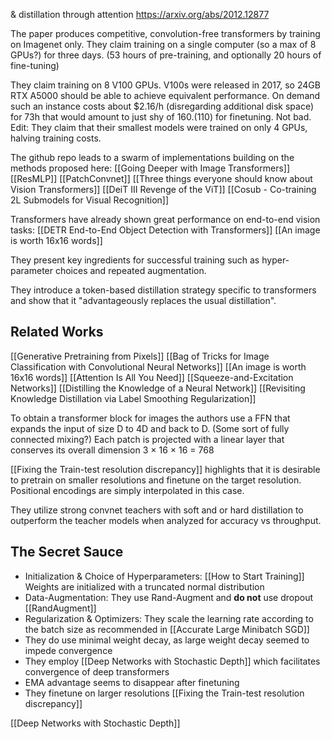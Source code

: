 & distillation through attention
https://arxiv.org/abs/2012.12877

The paper produces competitive, convolution-free transformers by training on Imagenet only. They claim training on a single computer (so a max of 8 GPUs?) for three days. 
(53 hours of pre-training, and optionally 20 hours of fine-tuning)

They claim training on 8 V100 GPUs. V100s were released in 2017, so 24GB RTX A5000 should be able to achieve equivalent performance. On demand such an instance costs about $2.16/h (disregarding additional disk space) for 73h that would amount to just shy of $160. ($110) for finetuning. Not bad. Edit: They claim that their smallest models were trained on only 4 GPUs, halving training costs. 

The github repo leads to a swarm of implementations building on the methods proposed here: 
[[Going Deeper with Image Transformers]]
[[ResMLP]]
[[PatchConvnet]]
[[Three things everyone should know about Vision Transformers]]
[[DeiT III  Revenge of the ViT]]
[[Cosub - Co-training 2L Submodels for Visual Recognition]]

Transformers have already shown great performance on end-to-end vision tasks: 
[[DETR End-to-End Object Detection with Transformers]]
[[An image is worth 16x16 words]]

They present key ingredients for successful training such as hyper-parameter choices and repeated augmentation.

They introduce a token-based distillation strategy specific to transformers and show that it "advantageously replaces the usual distillation".

## Related Works
[[Generative Pretraining from Pixels]]
[[Bag of Tricks for Image Classification with Convolutional Neural Networks]]
[[An image is worth 16x16 words]]
[[Attention Is All You Need]]
[[Squeeze-and-Excitation Networks]]
[[Distilling the Knowledge of a Neural Network]]
[[Revisiting Knowledge Distillation via Label Smoothing Regularization]]

To obtain a transformer block for images the authors use a FFN that expands the input of size D to 4D and back to D. (Some sort of fully connected mixing?)
Each patch is projected with a linear layer that conserves its overall dimension 3 × 16 × 16 = 768

[[Fixing the Train-test resolution discrepancy]] highlights that it is desirable to pretrain on smaller resolutions and finetune on the target resolution. Positional encodings are simply interpolated in this case. 

They utilize strong convnet teachers with soft and or hard distillation to outperform the teacher models when analyzed for accuracy vs throughput. 

## The Secret Sauce 
* Initialization & Choice of Hyperparameters: [[How to Start Training]] Weights are initialized with a truncated normal distribution
* Data-Augmentation: They use Rand-Augment and **do not** use dropout [[RandAugment]]
* Regularization & Optimizers: They scale the learning rate according to the batch size as recommended in [[Accurate Large Minibatch SGD]]
* They do use minimal weight decay, as large weight decay seemed to impede convergence
* They employ [[Deep Networks with Stochastic Depth]] which facilitates convergence of deep transformers
* EMA advantage seems to disappear after finetuning
* They finetune on larger resolutions [[Fixing the Train-test resolution discrepancy]]


[[Deep Networks with Stochastic Depth]]
